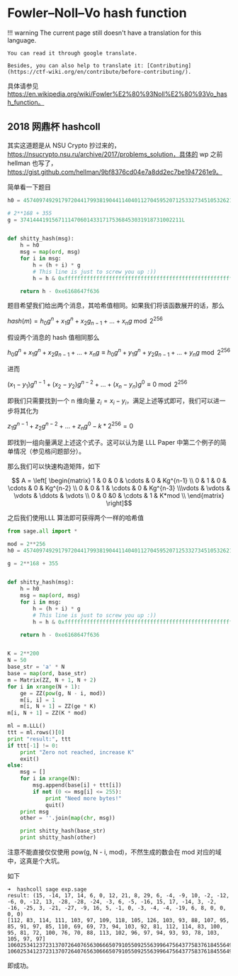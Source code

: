 # Fowler–Noll–Vo hash function
!!! warning
    The current page still doesn't have a translation for this language.

    You can read it through google translate.

    Besides, you can also help to translate it: [Contributing](https://ctf-wiki.org/en/contribute/before-contributing/).



具体请参见 https://en.wikipedia.org/wiki/Fowler%E2%80%93Noll%E2%80%93Vo_hash_function。

## 2018 网鼎杯 hashcoll

其实这道题是从 NSU Crypto 抄过来的，https://nsucrypto.nsu.ru/archive/2017/problems_solution，具体的 wp 之前 hellman 也写了，https://gist.github.com/hellman/9bf8376cd04e7a8dd2ec7be1947261e9。

简单看一下题目

```python
h0 = 45740974929179720441799381904411404011270459520712533273451053262137196814399

# 2**168 + 355
g = 374144419156711147060143317175368453031918731002211L


def shitty_hash(msg):
    h = h0
    msg = map(ord, msg)
    for i in msg:
        h = (h + i) * g
        # This line is just to screw you up :))
        h = h & 0xffffffffffffffffffffffffffffffffffffffffffffffffffffffffffffffff

    return h - 0xe6168647f636
```

题目希望我们给出两个消息，其哈希值相同。如果我们将该函数展开的话，那么

$hash(m)=h_0g^n+x_1g^n+x_2g_{n-1}+...+x_ng \bmod 2^{256}$

假设两个消息的 hash 值相同那么

$h_0g^n+x_1g^n+x_2g_{n-1}+...+x_ng  \equiv h_0g^n+y_1g^n+y_2g_{n-1}+...+y_ng\bmod 2^{256}$

进而

$(x_1-y_1)g^{n-1}+(x_2-y_2)g^{n-2}+...+(x_n-y_n)g^0 \equiv 0 \bmod 2^{256}$

即我们只需要找到一个 n 维向量 $z_i=x_i-y_i$，满足上述等式即可，我们可以进一步将其化为

$z_1g^{n-1}+z_2g^{n-2}+...+z_ng^0-k*2^{256}=0$

即找到一组向量满足上述这个式子。这可以认为是 LLL Paper 中第二个例子的简单情况（参见格问题部分）。

那么我们可以快速构造矩阵，如下

$$ A = \left[ \begin{matrix} 1   & 0 & 0     & \cdots & 0 & Kg^{n-1}     \\ 0   & 1  & 0    & \cdots & 0 & Kg^{n-2}  \\ 0   & 0   & 1   & \cdots & 0 & Kg^{n-3} \\\vdots & \vdots & \vdots & \ddots & \vdots \\ 0   & 0   &0   & \cdots & 1 & K*mod     \\ \end{matrix} \right]$$

之后我们使用LLL 算法即可获得两个一样的哈希值

```python
from sage.all import *

mod = 2**256
h0 = 45740974929179720441799381904411404011270459520712533273451053262137196814399

g = 2**168 + 355


def shitty_hash(msg):
    h = h0
    msg = map(ord, msg)
    for i in msg:
        h = (h + i) * g
        # This line is just to screw you up :))
        h = h & 0xffffffffffffffffffffffffffffffffffffffffffffffffffffffffffffffff

    return h - 0xe6168647f636


K = 2**200
N = 50
base_str = 'a' * N
base = map(ord, base_str)
m = Matrix(ZZ, N + 1, N + 2)
for i in xrange(N + 1):
    ge = ZZ(pow(g, N - i, mod))
    m[i, i] = 1
    m[i, N + 1] = ZZ(ge * K)
m[i, N + 1] = ZZ(K * mod)

ml = m.LLL()
ttt = ml.rows()[0]
print "result:", ttt
if ttt[-1] != 0:
    print "Zero not reached, increase K"
    exit()
else:
    msg = []
    for i in xrange(N):
        msg.append(base[i] + ttt[i])
        if not (0 <= msg[i] <= 255):
            print "Need more bytes!"
            quit()
    print msg
    other = ''.join(map(chr, msg))

    print shitty_hash(base_str)
    print shitty_hash(other)
```

注意不能直接仅仅使用 pow(g, N - i, mod)，不然生成的数会在 mod 对应的域中，这真是个大坑。

如下

```shell
➜  hashcoll sage exp.sage
result: (15, -14, 17, 14, 6, 0, 12, 21, 8, 29, 6, -4, -9, 10, -2, -12, -6, 0, -12, 13, -28, -28, -24, -3, 6, -5, -16, 15, 17, -14, 3, -2, -16, -25, 3, -21, -27, -9, 16, 5, -1, 0, -3, -4, -4, -19, 6, 8, 0, 0, 0, 0)
[112, 83, 114, 111, 103, 97, 109, 118, 105, 126, 103, 93, 88, 107, 95, 85, 91, 97, 85, 110, 69, 69, 73, 94, 103, 92, 81, 112, 114, 83, 100, 95, 81, 72, 100, 76, 70, 88, 113, 102, 96, 97, 94, 93, 93, 78, 103, 105, 97, 97]
106025341237231370726407656306665079105509255639964756437758376184556498283725
106025341237231370726407656306665079105509255639964756437758376184556498283725
```

即成功。